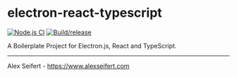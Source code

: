# electron-react-typescript

[![Node.js CI](https://github.com/eiskalteschatten/electron-react-typescript/workflows/Node.js%20CI/badge.svg)](https://github.com/eiskalteschatten/electron-react-typescript/actions?query=workflow%3A%22Node.js+CI%22)
[![Build/release](https://github.com/eiskalteschatten/electron-react-typescript/workflows/Build/release/badge.svg)](https://github.com/eiskalteschatten/electron-react-typescript/actions?query=workflow%3ABuild%2Frelease)

A Boilerplate Project for Electron.js, React and TypeScript.

---

Alex Seifert - https://www.alexseifert.com
